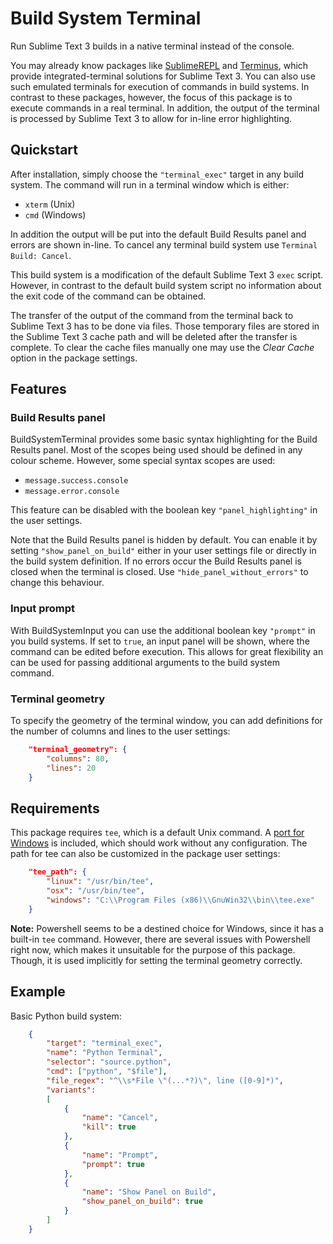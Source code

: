 # Build System Terminal

Run Sublime Text 3 builds in a native terminal instead of the console.

You may already know packages like [SublimeREPL](https://github.com/wuub/SublimeREPL) and [Terminus](https://github.com/randy3k/Terminus), which provide integrated-terminal solutions for Sublime Text 3. You can also use such emulated terminals for execution of commands in build systems. In contrast to these packages, however, the focus of this package is to execute commands in a real terminal. In addition, the output of the terminal is processed by Sublime Text 3 to allow for in-line error highlighting.

## Quickstart

After installation, simply choose the `"terminal_exec"` target in any build system. The command will run in a terminal window which is either:
* `xterm` (Unix)
* `cmd` (Windows)

In addition the output will be put into the default Build Results panel and errors are shown in-line. To cancel any terminal build system use `Terminal Build: Cancel`.

This build system is a modification of the default Sublime Text 3 `exec` script. However, in contrast to the default build system script no information about the exit code of the command can be obtained.

The transfer of the output of the command from the terminal back to Sublime Text 3 has to be done via files. Those temporary files are stored in the Sublime Text 3 cache path and will be deleted after the transfer is complete. To clear the cache files manually one may use the *Clear Cache* option in the package settings.

## Features

### Build Results panel

BuildSystemTerminal provides some basic syntax highlighting for the Build Results panel. Most of the scopes being used should be defined in any colour scheme. However, some special syntax scopes are used:
* `message.success.console`
* `message.error.console`

This feature can be disabled with the boolean key `"panel_highlighting"` in the user settings.

Note that the Build Results panel is hidden by default. You can enable it by setting `"show_panel_on_build"` either in your user settings file or directly in the build system definition. If no errors occur the Build Results panel is closed when the terminal is closed. Use `"hide_panel_without_errors"` to change this behaviour.

### Input prompt

With BuildSystemInput you can use the additional boolean key `"prompt"` in you build systems. If set to `true`, an input panel will be shown, where the command can be edited before execution. This allows for great flexibility an can be used for passing additional arguments to the build system command.

### Terminal geometry

To specify the geometry of the terminal window, you can add definitions for the number of columns and lines to the user settings:

```json
    "terminal_geometry": {
        "columns": 80,
        "lines": 20
    }
```

## Requirements

This package requires `tee`, which is a default Unix command. A [port for Windows](http://gnuwin32.sourceforge.net/packages/coreutils.htm) is included, which should work without any configuration. The path for tee can also be customized in the package user settings:

```json
    "tee_path": {
        "linux": "/usr/bin/tee",
        "osx": "/usr/bin/tee",
        "windows": "C:\\Program Files (x86)\\GnuWin32\\bin\\tee.exe"
    }
```

**Note:** Powershell seems to be a destined choice for Windows, since it has a built-in `tee` command. However, there are several issues with Powershell right now, which makes it unsuitable for the purpose of this package. Though, it is used implicitly for setting the terminal geometry correctly.

## Example

Basic Python build system:
```json
    {
        "target": "terminal_exec",
        "name": "Python Terminal",
        "selector": "source.python",
        "cmd": ["python", "$file"],
        "file_regex": "^\\s*File \"(...*?)\", line ([0-9]*)",
        "variants":
        [
            {
                "name": "Cancel",
                "kill": true
            },
            {
                "name": "Prompt",
                "prompt": true
            },
            {
                "name": "Show Panel on Build",
                "show_panel_on_build": true
            }
        ]
    }
```
